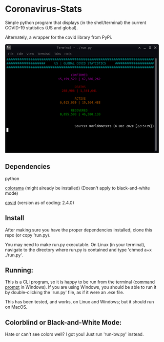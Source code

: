 # Coronavirus-Stats

Simple python program that displays (in the shell/terminal) the current COVID-19 statistics (US and global).

Alternately, a wrapper for the covid library from PyPi.

![Screenshot](image/screenshot.png)

## Dependencies

python

[colorama](https://pypi.org/project/colorama/) (might already be installed) (Doesn't apply to black-and-white mode)

[covid](https://pypi.org/project/covid/) (version as of coding: 2.4.0)

## Install

After making sure you have the proper dependencies installed, clone this repo (or copy 'run.py).

You may need to make run.py executable.
On Linux (in your terminal), navigate to the directory where run.py is contained and type 'chmod a+x ./run.py'.

## Running:

This is a CLI program, so it is happy to be run from the terminal ([command prompt](https://www.howtogeek.com/235101/10-ways-to-open-the-command-prompt-in-windows-10/) in Windows). If you are using Windows, you should be able to run it by double-clicking the 'run.py' file, as if it were an .exe file.

This has been tested, and works, on Linux and Windows; but it should run on MacOS.

## Colorblind or Black-and-White Mode:

Hate or can't see colors well? I got you! Just run 'run-bw.py' instead. 
